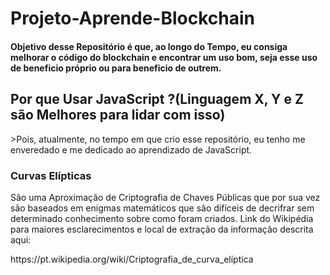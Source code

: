 <h1>Projeto-Aprende-Blockchain</h1>
<h4>Objetivo desse Repositório é que, ao longo do Tempo, eu consiga melhorar o código do blockchain e encontrar um uso bom, seja esse uso de beneficio próprio ou para beneficio de outrem.</h4>

<h2>Por que Usar JavaScript ?(Linguagem X, Y e Z são Melhores para lidar com isso)</h2>
>Pois, atualmente, no tempo em que crio esse repositório, eu tenho me enveredado e me dedicado ao aprendizado de JavaScript.

<h3>Curvas Elípticas</h3>
<p>São uma Aproximação de Criptografia de Chaves Públicas que por sua vez são baseados em enigmas matemáticos que são difíceis de decrifrar sem determinado conhecimento sobre como foram criados.
Link do Wikipédia para maiores esclarecimentos e local de extração da informação descrita aqui:</p>https://pt.wikipedia.org/wiki/Criptografia_de_curva_elíptica